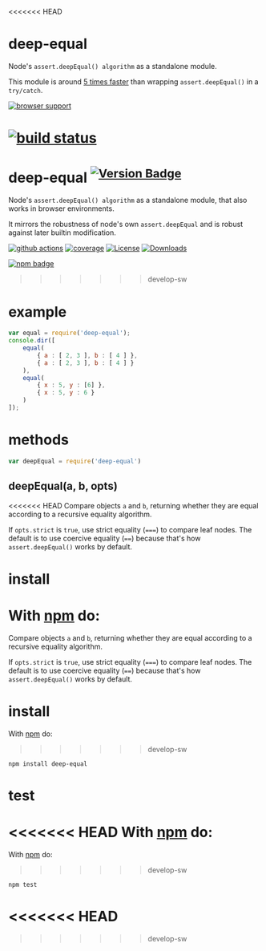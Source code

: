 <<<<<<< HEAD
# deep-equal

Node's `assert.deepEqual() algorithm` as a standalone module.

This module is around [5 times faster](https://gist.github.com/2790507)
than wrapping `assert.deepEqual()` in a `try/catch`.

[![browser support](https://ci.testling.com/substack/node-deep-equal.png)](https://ci.testling.com/substack/node-deep-equal)

[![build status](https://secure.travis-ci.org/substack/node-deep-equal.png)](https://travis-ci.org/substack/node-deep-equal)
=======
# deep-equal <sup>[![Version Badge][npm-version-svg]][package-url]</sup>

Node's `assert.deepEqual() algorithm` as a standalone module, that also works in browser environments.

It mirrors the robustness of node's own `assert.deepEqual` and is robust against later builtin modification.

[![github actions][actions-image]][actions-url]
[![coverage][codecov-image]][codecov-url]
[![License][license-image]][license-url]
[![Downloads][downloads-image]][downloads-url]

[![npm badge][npm-badge-png]][package-url]
>>>>>>> develop-sw

# example

``` js
var equal = require('deep-equal');
console.dir([
    equal(
        { a : [ 2, 3 ], b : [ 4 ] },
        { a : [ 2, 3 ], b : [ 4 ] }
    ),
    equal(
        { x : 5, y : [6] },
        { x : 5, y : 6 }
    )
]);
```

# methods

``` js
var deepEqual = require('deep-equal')
```

## deepEqual(a, b, opts)

<<<<<<< HEAD
Compare objects `a` and `b`, returning whether they are equal according to a
recursive equality algorithm.

If `opts.strict` is `true`, use strict equality (`===`) to compare leaf nodes.
The default is to use coercive equality (`==`) because that's how
`assert.deepEqual()` works by default.

# install

With [npm](http://npmjs.org) do:
=======
Compare objects `a` and `b`, returning whether they are equal according to a recursive equality algorithm.

If `opts.strict` is `true`, use strict equality (`===`) to compare leaf nodes.
The default is to use coercive equality (`==`) because that's how `assert.deepEqual()` works by default.

# install

With [npm](https://npmjs.org) do:
>>>>>>> develop-sw

```
npm install deep-equal
```

# test

<<<<<<< HEAD
With [npm](http://npmjs.org) do:
=======
With [npm](https://npmjs.org) do:
>>>>>>> develop-sw

```
npm test
```
<<<<<<< HEAD
=======

[package-url]: https://npmjs.org/package/deep-equal
[npm-version-svg]: https://versionbadg.es/inspect-js/deep-equal.svg
[deps-svg]: https://david-dm.org/inspect-js/node-deep-equal.svg
[deps-url]: https://david-dm.org/inspect-js/node-deep-equal
[dev-deps-svg]: https://david-dm.org/inspect-js/node-deep-equal/dev-status.svg
[dev-deps-url]: https://david-dm.org/inspect-js/node-deep-equal#info=devDependencies
[npm-badge-png]: https://nodei.co/npm/deep-equal.png?downloads=true&stars=true
[license-image]: https://img.shields.io/npm/l/deep-equal.svg
[license-url]: LICENSE
[downloads-image]: https://img.shields.io/npm/dm/deep-equal.svg
[downloads-url]: https://npm-stat.com/charts.html?package=deep-equal
[codecov-image]: https://codecov.io/gh/inspect-js/node-deep-equal/branch/main/graphs/badge.svg
[codecov-url]: https://app.codecov.io/gh/inspect-js/node-deep-equal/
[actions-image]: https://img.shields.io/endpoint?url=https://github-actions-badge-u3jn4tfpocch.runkit.sh/inspect-js/node-deep-equal
[actions-url]: https://github.com/inspect-js/node-deep-equal/actions
>>>>>>> develop-sw

